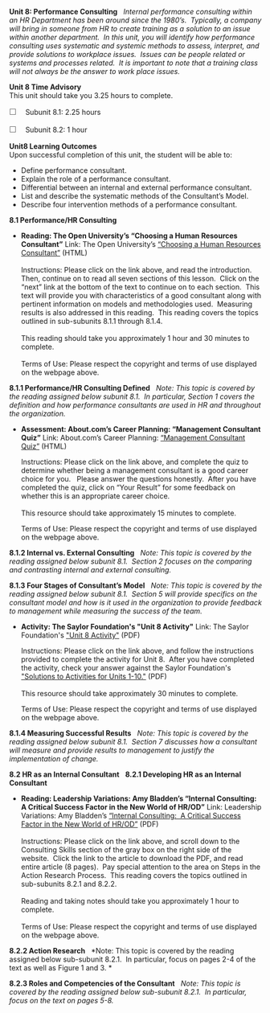 **Unit 8: Performance Consulting** <span id="8"></span> 
*Internal performance consulting within an HR Department has been around
since the 1980’s.  Typically, a company will bring in someone from HR to
create training as a solution to an issue within another department.  In
this unit, you will identify how performance consulting uses systematic
and systemic methods to assess, interpret, and provide solutions to
workplace issues.  Issues can be people related or systems and processes
related.  It is important to note that a training class will not always
be the answer to work place issues.*

**Unit 8 Time Advisory**  
This unit should take you 3.25 hours to complete.  
  
 <span
style="color: rgb(85, 85, 85); font-family: 'Myriad Pro', 'Gill Sans', 'Gill Sans MT', Calibri, sans-serif; font-size: 16px; line-height: 21px; text-align: left; -webkit-text-size-adjust: none; ">☐
   </span>Subunit 8.1: 2.25 hours  
  
 <span
style="color: rgb(85, 85, 85); font-family: 'Myriad Pro', 'Gill Sans', 'Gill Sans MT', Calibri, sans-serif; font-size: 16px; line-height: 21px; text-align: left; -webkit-text-size-adjust: none; ">☐
   </span>Subunit 8.2: 1 hour

**Unit8 Learning Outcomes**  
Upon successful completion of this unit, the student will be able to:  
  
-   Define performance consultant.
-   Explain the role of a performance consultant.
-   Differential between an internal and external performance
    consultant.
-   List and describe the systematic methods of the Consultant’s Model.
-   Describe four intervention methods of a performance consultant.

**8.1 Performance/HR Consulting** <span id="8.1"></span> 
-   **Reading: The Open University’s “Choosing a Human Resources
    Consultant”**
    Link: The Open University’s [“Choosing a Human Resources
    Consultant”](http://openlearn.open.ac.uk/mod/oucontent/view.php?id=397373) (HTML)  
        
     Instructions: Please click on the link above, and read the
    introduction.  Then, continue on to read all seven sections of this
    lesson.  Click on the “next” link at the bottom of the text to
    continue on to each section.  This text will provide you with
    characteristics of a good consultant along with pertinent
    information on models and methodologies used.  Measuring results is
    also addressed in this reading.  This reading covers the topics
    outlined in sub-subunits 8.1.1 through 8.1.4.  
        
     This reading should take you approximately 1 hour and 30 minutes to
    complete.  
        
     Terms of Use: Please respect the copyright and terms of use
    displayed on the webpage above. 

**8.1.1 Performance/HR Consulting Defined** <span id="8.1.1"></span> 
*Note: This topic is covered by the reading assigned below subunit 8.1.
 In particular, Section 1 covers the definition and how performance
consultants are used in HR and throughout the organization.*

-   **Assessment: About.com’s Career Planning: “Management Consultant
    Quiz”**
    Link: About.com’s Career Planning: [“Management Consultant
    Quiz”](http://careerplanning.about.com/library/quiz/career_quizzes/blmgtconsultant_quiz.htm) (HTML)  
      
     Instructions: Please click on the link above, and complete the quiz
    to determine whether being a management consultant is a good career
    choice for you.   Please answer the questions honestly.  After you
    have completed the quiz, click on “Your Result” for some feedback on
    whether this is an appropriate career choice.  
        
     This resource should take approximately 15 minutes to complete.  
      
     Terms of Use: Please respect the copyright and terms of use
    displayed on the webpage above. 

**8.1.2 Internal vs. External Consulting** <span id="8.1.2"></span> 
*Note: This topic is covered by the reading assigned below subunit 8.1.
 Section 2 focuses on the comparing and contrasting internal and
external consulting.*

**8.1.3 Four Stages of Consultant’s Model** <span id="8.1.3"></span> 
*Note: This topic is covered by the reading assigned below subunit 8.1.
 Section 5 will provide specifics on the consultant model and how is it
used in the organization to provide feedback to management while
measuring the success of the team.*

-   **Activity: The Saylor Foundation's "Unit 8 Activity"**
    Link: The Saylor Foundation's ["Unit 8
    Activity"](https://resources.saylor.org/wwwresources/archived/site/wp-content/uploads/2012/06/PRDV401-HR101-Units-1-10-Activities.pdf) (PDF)  
      
     Instructions: Please click on the link above, and follow the
    instructions provided to complete the activity for Unit 8.  After
    you have completed the activity, check your answer against the
    Saylor Foundation's ["Solutions to Activities for Units
    1-10."](https://resources.saylor.org/wwwresources/archived/site/wp-content/uploads/2012/06/PRDV401-HR101-Units-1-10-Activities-Answer-Key.pdf) (PDF)  
        
     This resource should take approximately 30 minutes to complete.  
      
     Terms of Use: Please respect the copyright and terms of use
    displayed on the webpage above. 

**8.1.4 Measuring Successful Results** <span id="8.1.4"></span> 
*Note: This topic is covered by the reading assigned below subunit 8.1. 
Section 7 discusses how a consultant will measure and provide results to
management to justify the implementation of change.*

**8.2 HR as an Internal Consultant** <span id="8.2"></span> 
**8.2.1 Developing HR as an Internal Consultant** <span
id="8.2.1"></span> 
-   **Reading: Leadership Variations: Amy Bladden’s “Internal
    Consulting: A Critical Success Factor in the New World of HR/OD”**
    Link: Leadership Variations: Amy Bladden’s [“Internal Consulting:  A
    Critical Success Factor in the New World of
    HR/OD”](http://www.leadershipvariations.com/resources.html) (PDF)  
        
     Instructions: Please click on the link above, and scroll down to
    the Consulting Skills section of the gray box on the right side of
    the website.  Click the link to the article to download the PDF, and
    read entire article (8 pages).  Pay special attention to the area on
    Steps in the Action Research Process.  This reading covers the
    topics outlined in sub-subunits 8.2.1 and 8.2.2.  
        
     Reading and taking notes should take you approximately 1 hour to
    complete.  
        
     Terms of Use: Please respect the copyright and terms of use
    displayed on the webpage above. 

**8.2.2 Action Research** <span id="8.2.2"></span> 
*Note: This topic is covered by the reading assigned below sub-subunit
8.2.1.  In particular, focus on pages 2-4 of the text as well as Figure
1 and 3. *

**8.2.3 Roles and Competencies of the Consultant** <span
id="8.2.3"></span> 
*Note: This topic is covered by the reading assigned below sub-subunit
8.2.1.  In particular, focus on the text on pages 5-8.*


